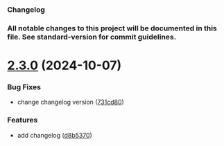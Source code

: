 ### Changelog

### All notable changes to this project will be documented in this file. See standard-version for commit guidelines.

# [2.3.0](https://github.com/lowkeyy420/demo/compare/v2.2.0...v2.3.0) (2024-10-07)

### Bug Fixes

- change changelog version ([731cd80](https://github.com/lowkeyy420/demo/commit/731cd80a5e5f839e2ba5264ba87fb9df484aed90))

### Features

- add changelog ([d8b5370](https://github.com/lowkeyy420/demo/commit/d8b5370b32835fed6025ac444ec424a34684407e))

